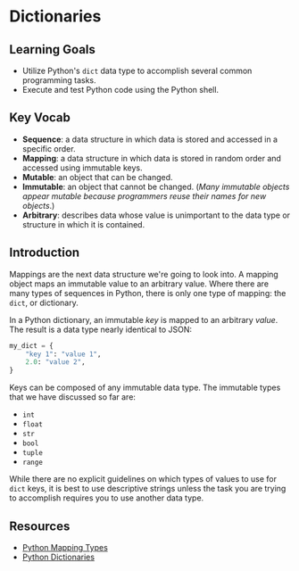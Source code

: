 # Dictionaries

## Learning Goals

- Utilize Python's `dict` data type to accomplish several common programming tasks.
- Execute and test Python code using the Python shell.

## Key Vocab

- **Sequence**: a data structure in which data is stored and accessed in a
specific order.
- **Mapping**: a data structure in which data is stored in random order and
accessed using immutable keys.
- **Mutable**: an object that can be changed.
- **Immutable**: an object that cannot be changed. (_Many immutable objects
appear mutable because programmers reuse their names for new objects_.)
- **Arbitrary**: describes data whose value is unimportant to the data type
or structure in which it is contained.

## Introduction

Mappings are the next data structure we're going to look into. A mapping object
maps an immutable value to an arbitrary value. Where there are many types of
sequences in Python, there is only one type of mapping: the `dict`, or
dictionary.

In a Python dictionary, an immutable _key_ is mapped to an arbitrary _value_.
The result is a data type nearly identical to JSON:

```py
my_dict = {
    "key 1": "value 1",
    2.0: "value 2",
}
```

Keys can be composed of any immutable data type. The immutable types that we
have discussed so far are:

- `int`
- `float`
- `str`
- `bool`
- `tuple`
- `range`

While there are no explicit guidelines on which types of values to use for
`dict` keys, it is best to use descriptive strings unless the task you are
trying to accomplish requires you to use another data type.

## Resources

- [Python Mapping Types](https://docs.python.org/3/library/stdtypes.html#typesmapping)
- [Python Dictionaries](https://docs.python.org/3/tutorial/datastructures.html#dictionaries)
